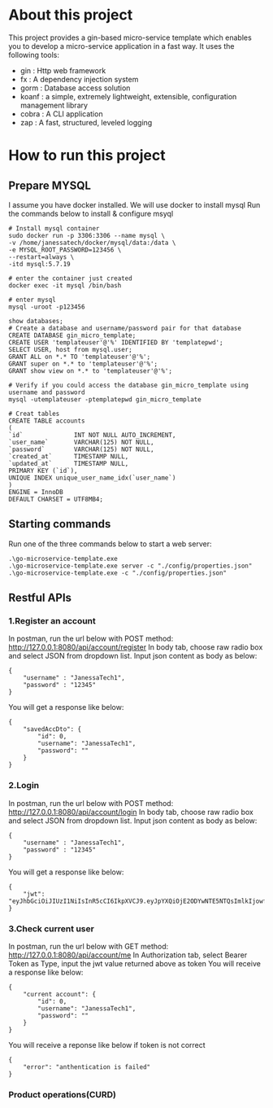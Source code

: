 # About this project
This project provides a gin-based micro-service template which enables you to develop a micro-service application in a fast way.
It uses the following tools:
- gin : Http web framework
- fx : A dependency injection system
- gorm : Database access solution
- koanf : a simple, extremely lightweight, extensible, configuration management library
- cobra : A CLI application
- zap :  A fast, structured, leveled logging

# How to run this project
## Prepare MYSQL
I assume you have docker installed. We will use docker to install mysql
Run the commands below to install & configure msyql
```
# Install mysql container
sudo docker run -p 3306:3306 --name mysql \
-v /home/janessatech/docker/mysql/data:/data \
-e MYSQL_ROOT_PASSWORD=123456 \
--restart=always \
-itd mysql:5.7.19

# enter the container just created
docker exec -it mysql /bin/bash

# enter mysql
mysql -uroot -p123456

show databases;
# Create a database and username/password pair for that database
CREATE DATABASE gin_micro_template;
CREATE USER 'templateuser'@'%' IDENTIFIED BY 'templatepwd';
SELECT USER, host from mysql.user;
GRANT ALL on *.* TO 'templateuser'@'%';
GRANT super on *.* to 'templateuser'@'%';
GRANT show view on *.* to 'templateuser'@'%';

# Verify if you could access the database gin_micro_template using username and password
mysql -utemplateuser -ptemplatepwd gin_micro_template

# Creat tables
CREATE TABLE accounts
(
`id`              INT NOT NULL AUTO_INCREMENT,
`user_name`       VARCHAR(125) NOT NULL,
`password`        VARCHAR(125) NOT NULL,
`created_at`      TIMESTAMP NULL,
`updated_at`      TIMESTAMP NULL,
PRIMARY KEY (`id`),
UNIQUE INDEX unique_user_name_idx(`user_name`)
)
ENGINE = InnoDB
DEFAULT CHARSET = UTF8MB4;
```
## Starting commands
Run one of the three commands below to start a web server:
```
.\go-microservice-template.exe
.\go-microservice-template.exe server -c "./config/properties.json"
.\go-microservice-template.exe -c "./config/properties.json"
```
## Restful APIs
### 1.Register an account
In postman, run the url below with POST method:
http://127.0.0.1:8080/api/account/register
In body tab, choose raw radio box and select JSON from dropdown list. Input json content as body as below:
```
{
    "username" : "JanessaTech1",
    "password" : "12345"
}
```
You will get a response like below:
```
{
    "savedAccDto": {
        "id": 0,
        "username": "JanessaTech1",
        "password": ""
    }
}
```
### 2.Login
In postman, run the url below with POST method:
http://127.0.0.1:8080/api/account/login
In body tab, choose raw radio box and select JSON from dropdown list. Input json content as body as below:
```
{
    "username" : "JanessaTech1",
    "password" : "12345"
}
```
You will get a response like below:
```
{
    "jwt": "eyJhbGciOiJIUzI1NiIsInR5cCI6IkpXVCJ9.eyJpYXQiOjE2ODYwNTE5NTQsImlkIjowfQ.aozM7M3QSUXMBWl20IGg30Nph8FY9966KehVu_76jW8"
}
```
### 3.Check current user
In postman, run the url below with GET method:
http://127.0.0.1:8080/api/account/me
In Authorization tab, select Bearer Token as Type, input the jwt value returned above as token
You will receive a response like below:
```
{
    "current account": {
        "id": 0,
        "username": "JanessaTech1",
        "password": ""
    }
}
```
You will receive a reponse like below if token is not correct
```
{
    "error": "anthentication is failed"
}
```
### Product operations(CURD)
